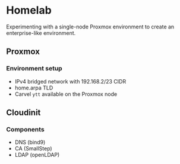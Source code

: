 # Homelab

Experimenting with a single-node Proxmox environment to create an enterprise-like environment.

## Proxmox

### Environment setup

* IPv4 bridged network with 192.168.2/23 CIDR
* home.arpa TLD
* Carvel `ytt` available on the Proxmox node

## Cloudinit

### Components

* DNS (bind9)
* CA (SmallStep)
* LDAP (openLDAP)